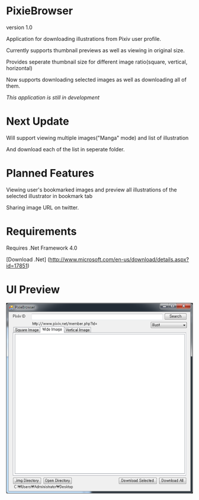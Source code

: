 PixieBrowser
===============

version 1.0

Application for downloading illustrations from Pixiv user profile.

Currently supports thumbnail previews as well as viewing in original size.

Provides seperate thumbnail size for different image ratio(square, vertical, horizontal)

Now supports downloading selected images as well as downloading all of them.


*This application is still in development*

Next Update
==============
Will support viewing multiple images("Manga" mode) and list of illustration

And download each of the list in seperate folder.

Planned Features
================
Viewing user's bookmarked images and preview all illustrations of the selected illustrator in bookmark tab

Sharing image URL on twitter.


Requirements
==============
Requires .Net Framework 4.0


[Download .Net] (http://www.microsoft.com/en-us/download/details.aspx?id=17851)

UI Preview
==============

![alt tag](https://raw.githubusercontent.com/neropsys/PixieBrowser/master/K-86.png)
